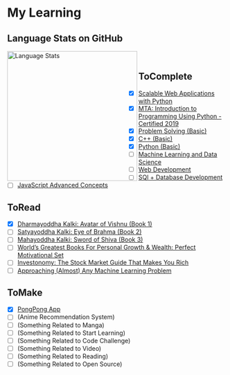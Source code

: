 # My Learning

## Language Stats on GitHub

<a href="https://github-readme-stats.vercel.app/api/top-langs/?username=siddharth2016&layout=compact&langs_count=16&theme=vision-friendly-dark">
  <img align="left" alt="Language Stats" height="300" src="https://github-readme-stats.vercel.app/api/top-langs/?username=siddharth2016&layout=compact&langs_count=16&theme=vision-friendly-dark" />
</a>

<br />

## ToComplete

- [x] [Scalable Web Applications with Python](https://www.udemy.com/course/flask-is-fun-and-easy-from-basics-to-building-scalable-apps/)
- [x] [MTA: Introduction to Programming Using Python - Certified 2019](https://www.youracclaim.com/badges/123869a6-fc14-4c9c-b4f6-3693c03aa3af/linked_in_profile)
- [x] [Problem Solving (Basic)](https://www.hackerrank.com/certificates/872152e7f786)
- [x] [C++ (Basic)](https://www.hackerrank.com/certificates/2449eb9fcaf7)
- [x] [Python (Basic)](https://www.hackerrank.com/certificates/fef9a67f6951)
- [ ] [Machine Learning and Data Science](https://www.udemy.com/course/complete-machine-learning-and-data-science-zero-to-mastery/)
- [ ] [Web Development](https://www.udemy.com/course/the-complete-web-developer-zero-to-mastery/)
- [ ] [SQl + Database Development](https://www.udemy.com/course/complete-sql-databases-bootcamp-zero-to-mastery/)
- [ ] [JavaScript Advanced Concepts](https://www.udemy.com/course/advanced-javascript-concepts/)

## ToRead

- [x] [Dharmayoddha Kalki: Avatar of Vishnu (Book 1)](https://amzn.to/32MgALv)
- [ ] [Satyayoddha Kalki: Eye of Brahma (Book 2)](https://amzn.to/2HiVBYn)
- [ ] [Mahayoddha Kalki: Sword of Shiva (Book 3)](https://amzn.to/2Hhg93w)
- [ ] [World’s Greatest Books For Personal Growth & Wealth: Perfect Motivational Set](https://amzn.to/2RI5eBP)
- [ ] [Investonomy: The Stock Market Guide That Makes You Rich](https://amzn.to/2ZOrAWP)
- [ ] [Approaching (Almost) Any Machine Learning Problem](https://amzn.to/3hLKVOw)

## ToMake

- [x] [PongPong App](https://github.com/Siddharth2016/PongPong)
- [ ] (Anime Recommendation System)
- [ ] (Something Related to Manga)
- [ ] (Something Related to Start Learning)
- [ ] (Something Related to Code Challenge)
- [ ] (Something Related to Video)
- [ ] (Something Related to Reading)
- [ ] (Something Related to Open Source)